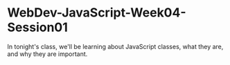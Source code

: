 # WebDev-JavaScript-Week04-Session01
In tonight's class,  we'll be learning about JavaScript classes,  what they are,  and why they are important.

